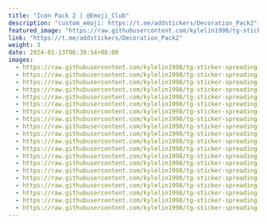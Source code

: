 ```yaml
---
title: "Icon Pack 2 | @Emoji_Club"
description: "custom_emoji: https://t.me/addstickers/Decoration_Pack2"
featured_image: "https://raw.githubusercontent.com/kylelin1998/tg-sticker-spreading-worldwide-images/main/img/b6b3c6eb-89f9-478c-bdd4-7c3075af0180.jpg"
link: "https://t.me/addstickers/Decoration_Pack2"
weight: 3
date: 2024-01-13T06:30:54+08:00
images:
  - https://raw.githubusercontent.com/kylelin1998/tg-sticker-spreading-worldwide-images/main/img/b6b3c6eb-89f9-478c-bdd4-7c3075af0180.jpg
  - https://raw.githubusercontent.com/kylelin1998/tg-sticker-spreading-worldwide-images/main/img/4c04cdde-8324-4c94-a4fa-4d37e0250a66.jpg
  - https://raw.githubusercontent.com/kylelin1998/tg-sticker-spreading-worldwide-images/main/img/6fc3155c-7bc2-46c0-b3de-5517acf1dfe5.jpg
  - https://raw.githubusercontent.com/kylelin1998/tg-sticker-spreading-worldwide-images/main/img/7060eef3-d25c-4514-b3ff-48f534d13dcd.jpg
  - https://raw.githubusercontent.com/kylelin1998/tg-sticker-spreading-worldwide-images/main/img/fea4338b-ca2d-40bd-99d7-d2d9709b77f4.jpg
  - https://raw.githubusercontent.com/kylelin1998/tg-sticker-spreading-worldwide-images/main/img/961a516d-71fc-4c8e-8fb7-d003c467f3f0.jpg
  - https://raw.githubusercontent.com/kylelin1998/tg-sticker-spreading-worldwide-images/main/img/c75fe39f-f4ba-46b4-b256-d7ab0b08cd95.jpg
  - https://raw.githubusercontent.com/kylelin1998/tg-sticker-spreading-worldwide-images/main/img/d333e1a5-2416-4a7f-ba8d-e74749eb9c50.jpg
  - https://raw.githubusercontent.com/kylelin1998/tg-sticker-spreading-worldwide-images/main/img/d65f7235-8332-40c1-98a8-715fedb7606c.jpg
  - https://raw.githubusercontent.com/kylelin1998/tg-sticker-spreading-worldwide-images/main/img/1a90e321-5da1-4b6c-a0c1-009c40b65f12.jpg
  - https://raw.githubusercontent.com/kylelin1998/tg-sticker-spreading-worldwide-images/main/img/688c175d-03a6-4522-96bd-f22f787a9d35.jpg
  - https://raw.githubusercontent.com/kylelin1998/tg-sticker-spreading-worldwide-images/main/img/050bb469-a351-4e12-aab7-18e459eb64a3.jpg
  - https://raw.githubusercontent.com/kylelin1998/tg-sticker-spreading-worldwide-images/main/img/3ec2794f-b4dc-46d0-92d0-516c4e3ac2c0.jpg
  - https://raw.githubusercontent.com/kylelin1998/tg-sticker-spreading-worldwide-images/main/img/69958046-8bed-494d-9c94-2d047f67f2ca.jpg
  - https://raw.githubusercontent.com/kylelin1998/tg-sticker-spreading-worldwide-images/main/img/4f8b0ffe-9bbf-4b86-9c5a-051e8bd44ef0.jpg
  - https://raw.githubusercontent.com/kylelin1998/tg-sticker-spreading-worldwide-images/main/img/633122d8-ee0a-4959-89ed-792f2f12fe07.jpg
  - https://raw.githubusercontent.com/kylelin1998/tg-sticker-spreading-worldwide-images/main/img/9989a53d-dd9a-43e5-b38e-18e0580fe3a0.jpg
  - https://raw.githubusercontent.com/kylelin1998/tg-sticker-spreading-worldwide-images/main/img/cb13246b-86be-42b5-889c-f80e516e1f7c.jpg
  - https://raw.githubusercontent.com/kylelin1998/tg-sticker-spreading-worldwide-images/main/img/f0c70151-6ec3-4a7c-9109-41eea14a6749.jpg
  - https://raw.githubusercontent.com/kylelin1998/tg-sticker-spreading-worldwide-images/main/img/fb8923f1-0c0d-41bf-8551-a92f38104115.jpg
---
```

